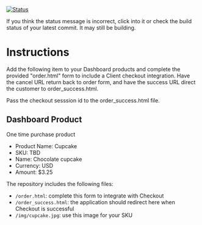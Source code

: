 [![Status](https://img.shields.io/badge/status-SUBMITTABLE%20COMMIT:%201b48b4aa4cc9a67580af79a5d28e18e24b2cdeea-brightgreen.svg)](https://github.com/andremcb/bakery_scaffold_AApE3fQi8zR0pcdo/commit/1b48b4aa4cc9a67580af79a5d28e18e24b2cdeea)































If you think the status message is incorrect, click into it or check the build status of your latest commit. It may still be building.

# Instructions 

Add the following item to your Dashboard products and complete the provided "order.html" form to include a Client checkout integration. Have the cancel URL return back to order form, and have the success URL direct the customer to order_success.html. 

Pass the checkout sesssion id to the order_success.html file.

## Dashboard Product
One time purchase product
* Product Name: Cupcake
* SKU: TBD
* Name: Chocolate cupcake
* Currency: USD
* Amount: $3.25

The repository includes the following files:
* `/order.html`: complete this form to integrate with Checkout
* `/order_success.html`: the application should redirect here when Checkout is successful
* `/img/cupcake.jpg`: use this image for your SKU

